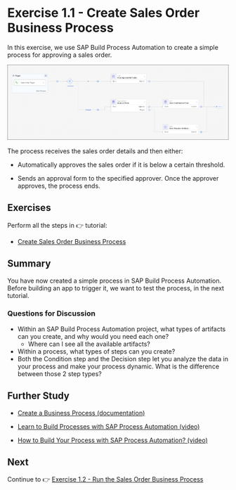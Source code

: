 # Exercise 1.1 - Create Sales Order Business Process 

In this exercise, we use SAP Build Process Automation to create a simple process for approving a sales order.

![Process](../../../images/ex1.1/process.png)

The process receives the sales order details and then either:

- Automatically approves the sales order if it is below a certain threshold.
  
- Sends an approval form to the specified approver. Once the approver approves, the process ends. 

## Exercises

Perform all the steps in 👉 tutorial: 

- [Create Sales Order Business Process](https://developers.sap.com/tutorials/spa-academy-salesorder.html)


## Summary

You have now created a simple process in SAP Build Process Automation. Before building an app to trigger it, we want to test the process, in the next tutorial.


### Questions for Discussion

- Within an SAP Build Process Automation project, what types of artifacts can you create, and why would you need each one?
  - Where can I see all the available artifacts?
- Within a process, what types of steps can you create?
- Both the Condition step and the Decision step let you analyze the data in your process and make your process dynamic. What is the difference between those 2 step types?


## Further Study

- [Create a Business Process (documentation)](https://help.sap.com/docs/PROCESS_AUTOMATION/a331c4ef0a9d48a89c779fd449c022e7/c476794dec4f4f91b0901486b622c7de.html)
  
- [Learn to Build Processes with SAP Process Automation (video)](https://www.youtube.com/watch?v=s9bxCLPa-zI)
 
- [How to Build Your Process with SAP Process Automation? (video)](https://www.youtube.com/watch?v=GrI4noyaoSY&list=PLuwTe-PeCFmmTB110dSw0_do0bCdkn_Dm&index=2)


## Next

Continue to 👉 [Exercise 1.2 - Run the Sales Order Business Process](../ex1.2/README.md)
